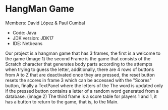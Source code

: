 # HangMan Game
Members: David López & Paul Cumbal

* Code: Java
* JDK version: JDK17
* IDE: Netbeans 

Our project is a hangman game that has 3 frames, the first is a welcome to the game (Image 1) the second Frame is the game that consists of the Scratch character that generates body parts according to the attempts when trying to guess the letter, additionally, there are 4 rows of buttons from A to Z that are deactivated once they are pressed, the reset button resets the scores in frame 3 which can be accessed with the "Scores" button, finally a TextPanel where the letters of the The word is updated only if the pressed button contains a letter of a random word generated from a database. (image 2)
The third frame is a score table for players 1 and 1, it has a button to return to the game, that is, to the Main.
